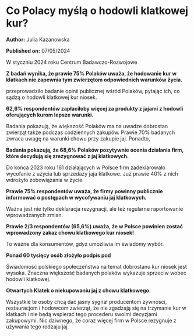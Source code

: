 # Co Polacy myślą o hodowli klatkowej kur?

**Author:** Julia Kazanowska

**Published on:** <span class="ml-10 mb-10">07/05/2024</span>

W styczniu 2024 roku Centrum Badawczo-Rozwojowe

**Z badań wynika, że prawie 75% Polaków uważa, że hodowanie kur w klatkach nie zapewnia tym zwierzętom odpowiednich warunków życia.**

przeprowadziło badanie opinii publicznej wśród Polaków, pytając ich, co sądzą o hodowli klatkowej kur niosek.

**62,6% respondentów zapłaciłoby więcej za produkty z jajami z hodowli oferujących kurom lepsze warunki.**

Badania pokazują, że większość Polaków ma na uwadze dobrostan zwierząt także podczas codziennych zakupów. Prawie 70% badanych zwraca uwagę na warunki chowu przy zakupie jaj. Ponadto,

**Badania pokazują, że 68,6% Polaków pozytywnie ocenia działania firm, które decydują się zrezygnować z jaj klatkowych.**

Do końca 2023 roku 161 działających w Polsce firm zadeklarowało wycofanie z użycia lub sprzedaży jaja klatkowe. Już prawie 40% z nich wdrożyło zobowiązania w życie.

**Prawie 75% respondentów uważa, że firmy powinny publicznie informować o postępach w wycofywaniu jaj klatkowych.**

Ważna jest nie tylko deklaracja rezygnacji, ale też regularne raportowanie wprowadzanych zmian.

**Prawie 2/3 respondentów (65,6%) uważa, że w Polsce powinien zostać wprowadzony zakaz chowu klatkowego kur niosek!**

To ważne dla konsumentów, gdyż umożliwia im świadomy wybór.

**Ponad 60 tysięcy osób złożyło podpis pod**

Świadomość polskiego społeczeństwa na temat dobrostanu kur niosek jest wysoka. Znaczna większość badanych polaków wykazuje sprzeciw wobec hodowli klatkowej.

**Otwartych Klatek o niekupowaniu jaj z chowu klatkowego.**

Wszystkie te osoby chcą dać jasny sygnał producentom żywności, restauracjom i hodowcom zwierząt, że nie zgadzają się na trzymanie kur w klatkach i nie będą wspierać tego procederu swoimi decyzjami zakupowymi. Nic dziwnego, że coraz więcej firm w Polsce rezygnuje z używania tego rodzaju jaj.


